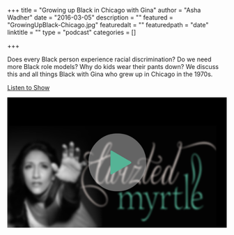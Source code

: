 +++
title = "Growing up Black in Chicago with Gina"
author = "Asha Wadher"
date = "2016-03-05"
description = ""
featured = "GrowingUpBlack-Chicago.jpg"
featuredalt = ""
featuredpath = "date"
linktitle = ""
type = "podcast"
categories = []

+++


Does every Black person experience racial discrimination? Do we need more Black role models? Why do kids wear their pants down? We discuss this and all things Black with Gina who grew up in Chicago in the 1970s.

<a href="http://doublewidenetwork.s3.amazonaws.com/twizted_myrtle/Twizted_Myrtle_Episode8_Gina_Growing_Up_Black_Chicago.mp3" target="_blank">Listen to Show</a>

<a href="http://doublewidenetwork.s3.amazonaws.com/twizted_myrtle/Twizted_Myrtle_Episode8_Gina_Growing_Up_Black_Chicago.mp3" target="_blank"><img src="/img/twiztedmyrtle/blog/radio-thumb.png" alt=""></a>



